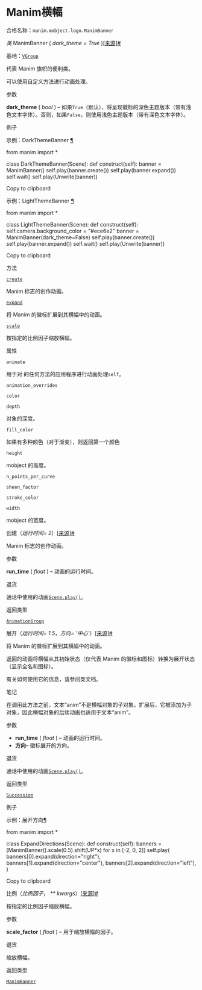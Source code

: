 # Manim横幅

合格名称：`manim.mobject.logo.ManimBanner`

_类_ ManimBanner ( _dark_theme = True_ )[\[来源\]](../_modules/manim/mobject/logo.html#ManimBanner)[#](#manim.mobject.logo.ManimBanner "此定义的固定链接")

基地：[`VGroup`](manim.mobject.types.vectorized_mobject.VGroup.html#manim.mobject.types.vectorized_mobject.VGroup "manim.mobject.types.vectorized_mobject.VGroup")

代表 Manim 旗帜的便利类。

可以使用自定义方法进行动画处理。

参数

**dark_theme** ( _bool_ ) – 如果`True`（默认），将呈现徽标的深色主题版本（带有浅色文本字体）。否则，如果`False`，则使用浅色主题版本（带有深色文本字体）。

例子

示例：DarkThemeBanner [¶](#darkthemebanner)

from manim import \*

class DarkThemeBanner(Scene):
def construct(self):
banner = ManimBanner()
self.play(banner.create())
self.play(banner.expand())
self.wait()
self.play(Unwrite(banner))

Copy to clipboard

示例：LightThemeBanner [¶](#lightthemebanner)

from manim import \*

class LightThemeBanner(Scene):
def construct(self):
self.camera.background_color = "#ece6e2"
banner = ManimBanner(dark_theme=False)
self.play(banner.create())
self.play(banner.expand())
self.wait()
self.play(Unwrite(banner))

Copy to clipboard

方法

[`create`](#manim.mobject.logo.ManimBanner.create "manim.mobject.logo.ManimBanner.create")

Manim 标志的创作动画。

[`expand`](#manim.mobject.logo.ManimBanner.expand "manim.mobject.logo.ManimBanner.expand")

将 Manim 的徽标扩展到其横幅中的动画。

[`scale`](#manim.mobject.logo.ManimBanner.scale "manim.mobject.logo.ManimBanner.scale")

按指定的比例因子缩放横幅。

属性

`animate`

用于对 的任何方法的应用程序进行动画处理`self`。

`animation_overrides`

`color`

`depth`

对象的深度。

`fill_color`

如果有多种颜色（对于渐变），则返回第一个颜色

`height`

mobject 的高度。

`n_points_per_curve`

`sheen_factor`

`stroke_color`

`width`

mobject 的宽度。

创建（_运行时间= 2_）[\[来源\]](../_modules/manim/mobject/logo.html#ManimBanner.create)[#](#manim.mobject.logo.ManimBanner.create "此定义的固定链接")

Manim 标志的创作动画。

参数

**run_time** ( _float_ ) – 动画的运行时间。

退货

通话中使用的动画[`Scene.play()`](manim.scene.scene.Scene.html#manim.scene.scene.Scene.play "manim.场景.场景.场景.play")。

返回类型

[`AnimationGroup`](manim.animation.composition.AnimationGroup.html#manim.animation.composition.AnimationGroup "manim.animation.composition.AnimationGroup")

展开（_运行时间= 1.5_，_方向= '中心'_）[\[来源\]](../_modules/manim/mobject/logo.html#ManimBanner.expand)[#](#manim.mobject.logo.ManimBanner.expand "此定义的固定链接")

将 Manim 的徽标扩展到其横幅中的动画。

返回的动画将横幅从其初始状态（仅代表 Manim 的徽标和图标）转换为展开状态（显示全名和图标）。

有关如何使用它的信息，请参阅类文档。

笔记

在调用此方法之前，文本“anim”不是横幅对象的子对象。扩展后，它被添加为子对象，因此横幅对象的后续动画也适用于文本“anim”。

参数

- **run_time** ( _float_ ) – 动画的运行时间。
- **方向**– 徽标展开的方向。

退货

通话中使用的动画[`Scene.play()`](manim.scene.scene.Scene.html#manim.scene.scene.Scene.play "manim.场景.场景.场景.play")。

返回类型

[`Succession`](manim.animation.composition.Succession.html#manim.animation.composition.Succession "manim.animation.composition.Succession")

例子

示例：展开方向[¶](#expanddirections)

from manim import \*

class ExpandDirections(Scene):
def construct(self):
banners = \[ManimBanner().scale(0.5).shift(UP\*x) for x in \[-2, 0, 2\]\]
self.play(
banners\[0\].expand(direction="right"),
banners\[1\].expand(direction="center"),
banners\[2\].expand(direction="left"),
)

Copy to clipboard

比例（_比例因子_， _\*\* kwargs_）[\[来源\]](../_modules/manim/mobject/logo.html#ManimBanner.scale)[#](#manim.mobject.logo.ManimBanner.scale "此定义的固定链接")

按指定的比例因子缩放横幅。

参数

**scale_factor** ( _float_ ) – 用于缩放横幅的因子。

退货

缩放横幅。

返回类型

[`ManimBanner`](#manim.mobject.logo.ManimBanner "manim.mobject.logo.ManimBanner")
